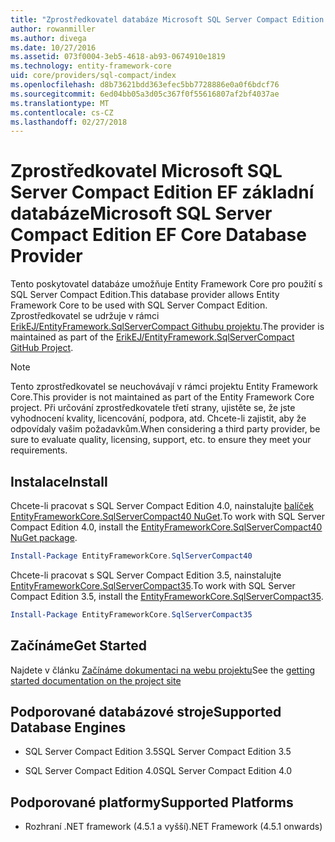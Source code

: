 ```yaml
---
title: "Zprostředkovatel databáze Microsoft SQL Server Compact Edition - EF jádra"
author: rowanmiller
ms.author: divega
ms.date: 10/27/2016
ms.assetid: 073f0004-3eb5-4618-ab93-0674910e1819
ms.technology: entity-framework-core
uid: core/providers/sql-compact/index
ms.openlocfilehash: d8b73621bdd363efec5bb7728886e0a0f6bdcf76
ms.sourcegitcommit: 6ed04bb05a3d05c367f0f55616807af2bf4037ae
ms.translationtype: MT
ms.contentlocale: cs-CZ
ms.lasthandoff: 02/27/2018
---
```

# <a name="microsoft-sql-server-compact-edition-ef-core-database-provider"></a><span data-ttu-id="ba54f-102">Zprostředkovatel Microsoft SQL Server Compact Edition EF základní databáze</span><span class="sxs-lookup"><span data-stu-id="ba54f-102">Microsoft SQL Server Compact Edition EF Core Database Provider</span></span>

<span data-ttu-id="ba54f-103">Tento poskytovatel databáze umožňuje Entity Framework Core pro použití s SQL Server Compact Edition.</span><span class="sxs-lookup"><span data-stu-id="ba54f-103">This database provider allows Entity Framework Core to be used with SQL Server Compact Edition.</span></span> <span data-ttu-id="ba54f-104">Zprostředkovatel se udržuje v rámci [ErikEJ/EntityFramework.SqlServerCompact Githubu projektu](https://github.com/ErikEJ/EntityFramework.SqlServerCompact).</span><span class="sxs-lookup"><span data-stu-id="ba54f-104">The provider is maintained as part of the [ErikEJ/EntityFramework.SqlServerCompact GitHub Project](https://github.com/ErikEJ/EntityFramework.SqlServerCompact).</span></span>

> [!NOTE]  
> <span data-ttu-id="ba54f-105">Tento zprostředkovatel se neuchovávají v rámci projektu Entity Framework Core.</span><span class="sxs-lookup"><span data-stu-id="ba54f-105">This provider is not maintained as part of the Entity Framework Core project.</span></span> <span data-ttu-id="ba54f-106">Při určování zprostředkovatele třetí strany, ujistěte se, že jste vyhodnocení kvality, licencování, podpora, atd. Chcete-li zajistit, aby že odpovídaly vašim požadavkům.</span><span class="sxs-lookup"><span data-stu-id="ba54f-106">When considering a third party provider, be sure to evaluate quality, licensing, support, etc. to ensure they meet your requirements.</span></span>

## <a name="install"></a><span data-ttu-id="ba54f-107">Instalace</span><span class="sxs-lookup"><span data-stu-id="ba54f-107">Install</span></span>

<span data-ttu-id="ba54f-108">Chcete-li pracovat s SQL Server Compact Edition 4.0, nainstalujte [balíček EntityFrameworkCore.SqlServerCompact40 NuGet](https://www.nuget.org/packages/EntityFrameworkCore.SqlServerCompact40).</span><span class="sxs-lookup"><span data-stu-id="ba54f-108">To work with SQL Server Compact Edition 4.0, install the [EntityFrameworkCore.SqlServerCompact40 NuGet package](https://www.nuget.org/packages/EntityFrameworkCore.SqlServerCompact40).</span></span>

``` powershell
Install-Package EntityFrameworkCore.SqlServerCompact40
```

<span data-ttu-id="ba54f-109">Chcete-li pracovat s SQL Server Compact Edition 3.5, nainstalujte [EntityFrameworkCore.SqlServerCompact35](https://www.nuget.org/packages/EntityFrameworkCore.SqlServerCompact35).</span><span class="sxs-lookup"><span data-stu-id="ba54f-109">To work with SQL Server Compact Edition 3.5, install the [EntityFrameworkCore.SqlServerCompact35](https://www.nuget.org/packages/EntityFrameworkCore.SqlServerCompact35).</span></span>

``` powershell
Install-Package EntityFrameworkCore.SqlServerCompact35
```

## <a name="get-started"></a><span data-ttu-id="ba54f-110">Začínáme</span><span class="sxs-lookup"><span data-stu-id="ba54f-110">Get Started</span></span>

<span data-ttu-id="ba54f-111">Najdete v článku [Začínáme dokumentaci na webu projektu](https://github.com/ErikEJ/EntityFramework.SqlServerCompact/wiki/Using-EF-Core-with-SQL-Server-Compact-in-Traditional-.NET-Applications)</span><span class="sxs-lookup"><span data-stu-id="ba54f-111">See the [getting started documentation on the project site](https://github.com/ErikEJ/EntityFramework.SqlServerCompact/wiki/Using-EF-Core-with-SQL-Server-Compact-in-Traditional-.NET-Applications)</span></span>

## <a name="supported-database-engines"></a><span data-ttu-id="ba54f-112">Podporované databázové stroje</span><span class="sxs-lookup"><span data-stu-id="ba54f-112">Supported Database Engines</span></span>

* <span data-ttu-id="ba54f-113">SQL Server Compact Edition 3.5</span><span class="sxs-lookup"><span data-stu-id="ba54f-113">SQL Server Compact Edition 3.5</span></span>

* <span data-ttu-id="ba54f-114">SQL Server Compact Edition 4.0</span><span class="sxs-lookup"><span data-stu-id="ba54f-114">SQL Server Compact Edition 4.0</span></span>

## <a name="supported-platforms"></a><span data-ttu-id="ba54f-115">Podporované platformy</span><span class="sxs-lookup"><span data-stu-id="ba54f-115">Supported Platforms</span></span>

* <span data-ttu-id="ba54f-116">Rozhraní .NET framework (4.5.1 a vyšší)</span><span class="sxs-lookup"><span data-stu-id="ba54f-116">.NET Framework (4.5.1 onwards)</span></span>
